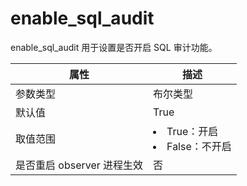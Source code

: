 enable_sql_audit 
=====================================

enable_sql_audit 用于设置是否开启 SQL 审计功能。


|      **属性**      |                                                    **描述**                                                     |
|------------------|---------------------------------------------------------------------------------------------------------------|
| 参数类型             | 布尔类型                                                                                                          |
| 默认值              | True                                                                                                          |
| 取值范围             | <li> True：开启   <li> False：不开启    |
| 是否重启 observer 进程生效 | 否                                                                                                             |



